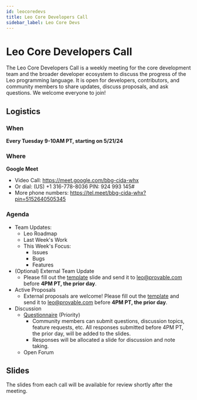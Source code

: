 ```yaml
---
id: leocoredevs
title: Leo Core Developers Call
sidebar_label: Leo Core Devs
---
```


# Leo Core Developers Call

The Leo Core Developers Call is a weekly meeting for the core development team and the broader developer ecosystem to discuss the progress of the Leo programming language. 
It is open for developers, contributors, and community members to share updates, discuss proposals, and ask questions.
We welcome everyone to join!

## Logistics

### When
**Every Tuesday 9-10AM PT, starting on 5/21/24**

### Where
**Google Meet**
- Video Call: https://meet.google.com/bbg-cida-whx
- Or dial: (US) +1 316-778-8036 PIN: 924 993 145#
- More phone numbers: https://tel.meet/bbg-cida-whx?pin=5152640505345

### Agenda 
- Team Updates:
  - Leo Roadmap
  - Last Week's Work
  - This Week's Focus:
    - Issues
    - Bugs
    - Features
- (Optional) External Team Update
  - Please fill out the [template](https://docs.google.com/presentation/d/180sMH64J0VUpBhiqk_s-aGt5vsee-B90HpPm1x-p8h8/edit?usp=sharing) slide and send it to leo@provable.com before **4PM PT, the prior day**.
- Active Proposals
  - External proposals are welcome! Please fill out the [template](https://docs.google.com/presentation/d/13dpaErgiJHBMmVx6d6eeXuSmgviRWaxZMdwpXVK64iI/edit?usp=sharing) and send it to leo@provable.com before **4PM PT, the prior day**.
- Discussion
  - [Questionnaire](https://forms.gle/w6EjSMvFFgqjK8QZA) (Priority)
    - Community members can submit questions, discussion topics, feature requests, etc. All responses submitted before 4PM PT, the prior day, will be added to the slides.
    - Responses will be allocated a slide for discussion and note taking.
  - Open Forum

## Slides
The slides from each call will be available for review shortly after the meeting.

